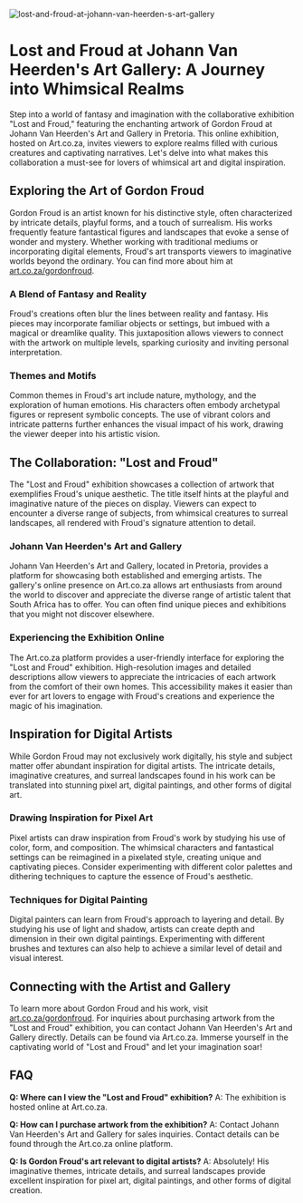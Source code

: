 ![lost-and-froud-at-johann-van-heerden-s-art-gallery](https://images.pexels.com/photos/7614298/pexels-photo-7614298.jpeg?auto=compress&cs=tinysrgb&fit=crop&h=627&w=1200)

# Lost and Froud at Johann Van Heerden's Art Gallery: A Journey into Whimsical Realms

Step into a world of fantasy and imagination with the collaborative exhibition "Lost and Froud," featuring the enchanting artwork of Gordon Froud at Johann Van Heerden's Art and Gallery in Pretoria. This online exhibition, hosted on Art.co.za, invites viewers to explore realms filled with curious creatures and captivating narratives. Let's delve into what makes this collaboration a must-see for lovers of whimsical art and digital inspiration.

## Exploring the Art of Gordon Froud

Gordon Froud is an artist known for his distinctive style, often characterized by intricate details, playful forms, and a touch of surrealism. His works frequently feature fantastical figures and landscapes that evoke a sense of wonder and mystery. Whether working with traditional mediums or incorporating digital elements, Froud's art transports viewers to imaginative worlds beyond the ordinary. You can find more about him at [art.co.za/gordonfroud](http://art.co.za/gordonfroud).

### A Blend of Fantasy and Reality

Froud's creations often blur the lines between reality and fantasy. His pieces may incorporate familiar objects or settings, but imbued with a magical or dreamlike quality. This juxtaposition allows viewers to connect with the artwork on multiple levels, sparking curiosity and inviting personal interpretation.

### Themes and Motifs

Common themes in Froud's art include nature, mythology, and the exploration of human emotions. His characters often embody archetypal figures or represent symbolic concepts. The use of vibrant colors and intricate patterns further enhances the visual impact of his work, drawing the viewer deeper into his artistic vision.

## The Collaboration: "Lost and Froud"

The "Lost and Froud" exhibition showcases a collection of artwork that exemplifies Froud's unique aesthetic. The title itself hints at the playful and imaginative nature of the pieces on display. Viewers can expect to encounter a diverse range of subjects, from whimsical creatures to surreal landscapes, all rendered with Froud's signature attention to detail.

### Johann Van Heerden's Art and Gallery

Johann Van Heerden's Art and Gallery, located in Pretoria, provides a platform for showcasing both established and emerging artists. The gallery's online presence on Art.co.za allows art enthusiasts from around the world to discover and appreciate the diverse range of artistic talent that South Africa has to offer. You can often find unique pieces and exhibitions that you might not discover elsewhere.

### Experiencing the Exhibition Online

The Art.co.za platform provides a user-friendly interface for exploring the "Lost and Froud" exhibition. High-resolution images and detailed descriptions allow viewers to appreciate the intricacies of each artwork from the comfort of their own homes. This accessibility makes it easier than ever for art lovers to engage with Froud's creations and experience the magic of his imagination.

## Inspiration for Digital Artists

While Gordon Froud may not exclusively work digitally, his style and subject matter offer abundant inspiration for digital artists. The intricate details, imaginative creatures, and surreal landscapes found in his work can be translated into stunning pixel art, digital paintings, and other forms of digital art.

### Drawing Inspiration for Pixel Art

Pixel artists can draw inspiration from Froud's work by studying his use of color, form, and composition. The whimsical characters and fantastical settings can be reimagined in a pixelated style, creating unique and captivating pieces. Consider experimenting with different color palettes and dithering techniques to capture the essence of Froud's aesthetic.

### Techniques for Digital Painting

Digital painters can learn from Froud's approach to layering and detail. By studying his use of light and shadow, artists can create depth and dimension in their own digital paintings. Experimenting with different brushes and textures can also help to achieve a similar level of detail and visual interest.

## Connecting with the Artist and Gallery

To learn more about Gordon Froud and his work, visit [art.co.za/gordonfroud](http://art.co.za/gordonfroud). For inquiries about purchasing artwork from the "Lost and Froud" exhibition, you can contact Johann Van Heerden's Art and Gallery directly. Details can be found via Art.co.za. Immerse yourself in the captivating world of "Lost and Froud" and let your imagination soar!

## FAQ

**Q: Where can I view the "Lost and Froud" exhibition?**
A: The exhibition is hosted online at Art.co.za.

**Q: How can I purchase artwork from the exhibition?**
A: Contact Johann Van Heerden's Art and Gallery for sales inquiries. Contact details can be found through the Art.co.za online platform.

**Q: Is Gordon Froud's art relevant to digital artists?**
A: Absolutely! His imaginative themes, intricate details, and surreal landscapes provide excellent inspiration for pixel art, digital paintings, and other forms of digital creation.